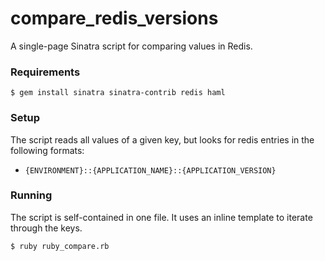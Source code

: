 compare_redis_versions
======================

A single-page Sinatra script for comparing values in Redis.  


### Requirements

`$ gem install sinatra sinatra-contrib redis haml`

### Setup

The script reads all values of a given key, but looks for redis entries in the following formats:

- `{ENVIRONMENT}::{APPLICATION_NAME}::{APPLICATION_VERSION}`

### Running

The script is self-contained in one file.  It uses an inline template to iterate through the keys.  

`$ ruby ruby_compare.rb`
